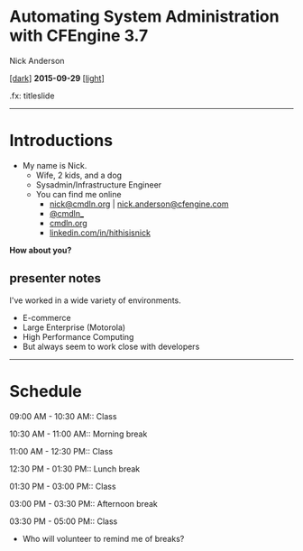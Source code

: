 # Automating System Administration with CFEngine 3.7

Nick Anderson

[[dark]](training-1-day_dark.html) **2015-09-29** [[light]](training-1-day_light.html)

.fx: titleslide

---
# Introductions

* My name is Nick.
    * Wife, 2 kids, and a dog
    * Sysadmin/Infrastructure Engineer
    * You can find me online
        * [nick@cmdln.org](mailto:nick@cmdln.org) | [nick.anderson@cfengine.com](mailto:nick.anderson@cfengine.com)
        * [@cmdln_](https://twitter.com/cmdln_)
        * [cmdln.org](http://www.cmdln.org)
        * [linkedin.com/in/hithisisnick](https://linkedin.com/in/hithisisnick)

**How about you?**

## presenter notes

I've worked in a wide variety of environments.
* E-commerce
* Large Enterprise (Motorola)
* High Performance Computing
* But always seem to work close with developers


---
# Schedule

09:00 AM - 10:30 AM::  Class

10:30 AM - 11:00 AM::  Morning break

11:00 AM - 12:30 PM::  Class

12:30 PM - 01:30 PM::  Lunch break

01:30 PM - 03:00 PM::  Class

03:00 PM - 03:30 PM::  Afternoon break

03:30 PM - 05:00 PM::  Class

* Who will volunteer to remind me of breaks?
